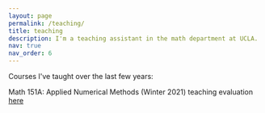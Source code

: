```yaml
---
layout: page
permalink: /teaching/
title: teaching
description: I'm a teaching assistant in the math department at UCLA.
nav: true
nav_order: 6
---
```


Courses I've taught over the last few years:

Math 151A: Applied Numerical Methods (Winter 2021) teaching evaluation [here](Math151aEval.pdf)